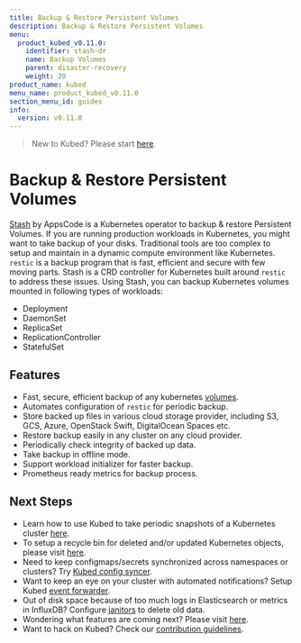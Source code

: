 ```yaml
---
title: Backup & Restore Persistent Volumes
description: Backup & Restore Persistent Volumes
menu:
  product_kubed_v0.11.0:
    identifier: stash-dr
    name: Backup Volumes
    parent: disaster-recovery
    weight: 20
product_name: kubed
menu_name: product_kubed_v0.11.0
section_menu_id: guides
info:
  version: v0.11.0
---
```


> New to Kubed? Please start [here](/products/kubed/v0.11.0/concepts/README).

# Backup & Restore Persistent Volumes

[Stash](https://appscode.com/products/stash) by AppsCode is a Kubernetes operator to backup & restore Persistent Volumes. If you are running production workloads in Kubernetes, you might want to take backup of your disks. Traditional tools are too complex to setup and maintain in a dynamic compute environment like Kubernetes. `restic` is a backup program that is fast, efficient and secure with few moving parts. Stash is a CRD controller for Kubernetes built around `restic` to address these issues. Using Stash, you can backup Kubernetes volumes mounted in following types of workloads:

- Deployment
- DaemonSet
- ReplicaSet
- ReplicationController
- StatefulSet

## Features
 - Fast, secure, efficient backup of any kubernetes [volumes](https://kubernetes.io/docs/concepts/storage/volumes/).
 - Automates configuration of `restic` for periodic backup.
 - Store backed up files in various cloud storage provider, including S3, GCS, Azure, OpenStack Swift, DigitalOcean Spaces etc.
 - Restore backup easily in any cluster on any cloud provider.
 - Periodically check integrity of backed up data.
 - Take backup in offline mode.
 - Support workload initializer for faster backup.
 - Prometheus ready metrics for backup process.

## Next Steps
 - Learn how to use Kubed to take periodic snapshots of a Kubernetes cluster [here](/products/kubed/v0.11.0/guides/disaster-recovery/cluster-snapshot).
 - To setup a recycle bin for deleted and/or updated Kubernetes objects, please visit [here](/products/kubed/v0.11.0/guides/disaster-recovery/recycle-bin).
 - Need to keep configmaps/secrets synchronized across namespaces or clusters? Try [Kubed config syncer](/products/kubed/v0.11.0/guides/config-syncer/).
 - Want to keep an eye on your cluster with automated notifications? Setup Kubed [event forwarder](/products/kubed/v0.11.0/guides/cluster-events/).
 - Out of disk space because of too much logs in Elasticsearch or metrics in InfluxDB? Configure [janitors](/products/kubed/v0.11.0/guides/janitors) to delete old data.
 - Wondering what features are coming next? Please visit [here](/products/kubed/v0.11.0/roadmap).
 - Want to hack on Kubed? Check our [contribution guidelines](/products/kubed/v0.11.0/CONTRIBUTING).
